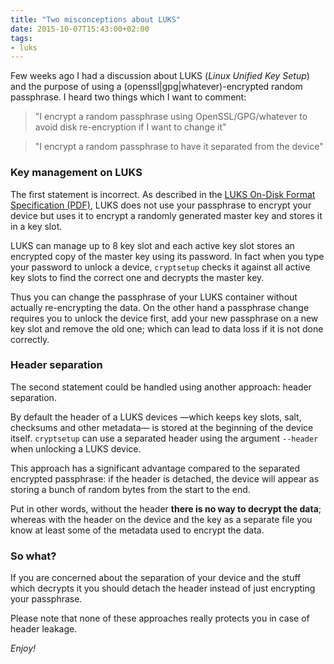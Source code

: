 ```yaml
---
title: "Two misconceptions about LUKS"
date: 2015-10-07T15:43:00+02:00
tags:
- luks
---
```


Few weeks ago I had a discussion about LUKS (_Linux Unified Key Setup_) and the purpose of using a (openssl|gpg|whatever)-encrypted random passphrase. I heard two things which I want to comment:

> "I encrypt a random passphrase using OpenSSL/GPG/whatever to avoid disk re-encryption if I want to change it"

> "I encrypt a random passphrase to have it separated from the device"

### Key management on LUKS

The first statement is incorrect. As described in the [LUKS On-Disk Format Specification (PDF)](https://gitlab.com/cryptsetup/cryptsetup/-/wikis/LUKS-standard/on-disk-format.pdf), LUKS does not use your passphrase to encrypt your device but uses it to encrypt a randomly generated master key and stores it in a key slot.

LUKS can manage up to 8 key slot and each active key slot stores an encrypted copy of the master key using its password. In fact when you type your password to unlock a device, `cryptsetup` checks it against all active key slots to find the correct one and decrypts the master key.

Thus you can change the passphrase of your LUKS container without actually re-encrypting the data. On the other hand a passphrase change requires you to unlock the device first, add your new passphrase on a new key slot and remove the old one; which can lead to data loss if it is not done correctly.

### Header separation

The second statement could be handled using another approach: header separation.

By default the header of a LUKS devices —which keeps key slots, salt, checksums and other metadata— is stored at the beginning of the device itself. `cryptsetup` can use a separated header using the argument `--header` when unlocking a LUKS device.

This approach has a significant advantage compared to the separated encrypted passphrase: if the header is detached, the device will appear as storing a bunch of random bytes from the start to the end.

Put in other words, without the header **there is no way to decrypt the data**; whereas with the header on the device and the key as a separate file you know at least some of the metadata used to encrypt the data.

### So what?

If you are concerned about the separation of your device and the stuff which decrypts it you should detach the header instead of just encrypting your passphrase.

Please note that none of these approaches really protects you in case of header leakage.

_Enjoy!_

